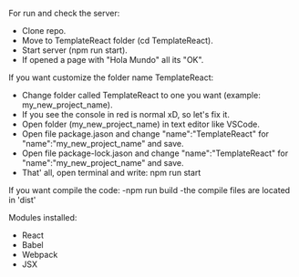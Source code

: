For run and check the server:
- Clone repo.
- Move to TemplateReact folder (cd TemplateReact).
- Start server (npm run start).
- If opened a page with "Hola Mundo" all its "OK".


If you want customize the folder name TemplateReact:
- Change folder called TemplateReact to one you want (example: my_new_project_name).
- If you see the console in red is normal xD, so let's fix it.
- Open folder (my_new_project_name) in text editor like VSCode.
- Open file package.jason and change "name":"TemplateReact" for "name":"my_new_project_name" and save.
- Open file package-lock.jason and change "name":"TemplateReact" for "name":"my_new_project_name" and save.
- That' all, open terminal and write: npm run start

If you want compile the code:
-npm run build
-the compile files are located in 'dist'


Modules installed:
- React
- Babel
- Webpack
- JSX
